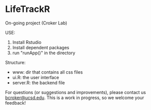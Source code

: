 # LifeTrackR
On-going project (Croker Lab)

USE:
1. Install Rstudio
2. Install dependent packages
3. run "runApp()" in the directory

Structure:
 - www: dir that contains all css files
 - ui.R: the user interface
 - server.R: the backend file

For questions (or suggestions and improvements), please contact us bcroker@ucsd.edu. This is a work in progress, so we welcome your feedback!
